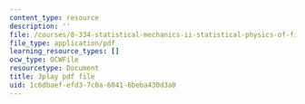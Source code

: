 ```yaml
---
content_type: resource
description: ''
file: /courses/8-334-statistical-mechanics-ii-statistical-physics-of-fields-spring-2014/1c6dbaefefd37c0a60416beba430d3a0_bMnpf0s-mAk.pdf
file_type: application/pdf
learning_resource_types: []
ocw_type: OCWFile
resourcetype: Document
title: 3play pdf file
uid: 1c6dbaef-efd3-7c0a-6041-6beba430d3a0
---
```

